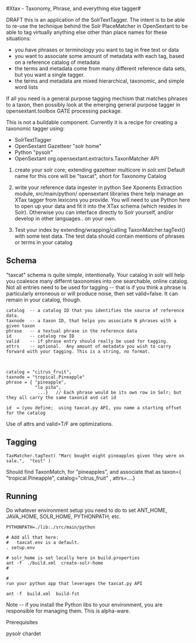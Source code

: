 #Xtax - Taxonomy, Phrase, and everything else tagger#

DRAFT
this is an application of the SolrTextTagger.
The intent is to be able to re-use the technique behind the Solr PlaceMatcher in OpenSextant
to be able to tag virtually anything else other than place names for these situations:

 * you have phrases or terminology you want to tag in free text or data
 * you want to associate some amount of metadata with each tag, based on a reference catalog of metadata
 * the terms and metadata come from many different reference data sets, but you want a single tagger.
 * the terms and metadata are mixed hierarchical, taxonomic, and simple word lists

If all you need is a general purpose tagging mechism that matches phrases to a taxon, then possibly look at the
emerging general purpose tagger in opensextant.toolbox GATE processing package.


This is not a buildable component.  Currently it is a recipe for creating a taxonomic tagger using:

 * SolrTextTagger
 * OpenSextant Gazetteer "solr home"
 * Python "pysolr"
 * OpenSextant org.opensextant.extractors.TaxonMatcher API

1. create your solr core; extending gazetteer multicore in solr.xml
   Default name for this core will be "taxcat", short for Taxonomy Catalog

2. write your reference data ingester in python
  See Xponents Extraction module,  src/main/python/   opensextant libraries there 
  help manage an XTax tagger from lexicons you provide.  You will need to use Python here
  to open up your data and fit it into the XTax schema (which resides in Solr). 
  Otherwise you can interface directly to Solr yourself, and/or develop in other languages.. on your own.

3. Test your index by extending/wrapping/calling TaxonMatcher.tagText() with some
test data.  The test data should contain mentions of phrases or terms in your catalog



## Schema ##

"taxcat" schema is quite simple, intentionally.
Your catalog in solr will help you coalesce many differnt taxonomies into one searchable, online catalog.
Not all entries need to be used for tagging -- that is if you think a phrase is particularly erroneous or will
produce noise, then set valid=false.  It can remain in your catalog, though.

    catalog  -- a catalog ID that you identifies the source of reference data.
    taxnode  -- a taxon ID, that helps you associate N phrases with a given taxon
    phrase   -- a textual phrase in the reference data
    id       -- catalog row ID
    valid    -- if phrase entry should really be used for tagging.
    attrs    -- optional.  Any amount of metadata you wish to carry forward with your tagging. This is a string, no format.



    catalog = "citrus_fruit",
    taxnode = "tropical.Pineapple"
    phrase = { "pineapple",
               "la piña",
                ...}   // Each phrase would be its own row in Solr; but they all carry the same taxonid and cat id

    id  = (you define;  using taxcat.py API, you name a starting offset for the catalog

Use of attrs and valid=T/F are optimizations.


## Tagging ##

    TaxMatcher.tagText( "Marc bought eight pineapples given they were on sale.",  "test" )

Should find TaxonMatch, for "pineapples", and associate that as taxon={ "tropical.Pineapple", catalog="citrus_fruit" , attrs=....}


## Running ##


Do whatever environment setup you need to do to set ANT_HOME, JAVA_HOME, SOLR_HOME, PYTHONPATH, etc.

    PYTHONPATH=./lib:./src/main/python

    # Add all that here:
    #   taxcat.env is a default.
    . setup.env

    # solr_home is set locally here in build.properties
    ant -f  ./build.xml  create-solr-home
    #

    #
    run your python app that leverages the taxcat.py API

    ant -f  build.xml  build-fst


Note -- if you install the Python libs to your environment, you are responsible for managing them.
This is alpha-ware.


  Prerequisites

  pysolr
  chardet

